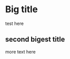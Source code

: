 <html>
<title>
  This is a test of html in a markdown file
</title>
  <h1>Big title</h1>
  test here
  <h2>second bigest title</h2>
  more text here
</html>
